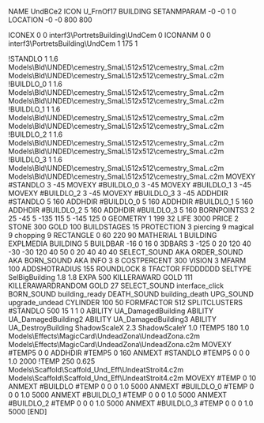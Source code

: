 NAME UndBCe2
ICON U_FrnOf17
BUILDING
SETANMPARAM -0 -0 1 0
LOCATION -0 -0 800 800

ICONEX 0 0 interf3\PortretsBuilding\UndCem 0
ICONANM 0 0 interf3\PortretsBuilding\UndCem 1 175 1

!STANDLO      1 1.6 Models\Bld\UNDED\cemestry_SmaL\512x512\cemestry_SmaL.c2m Models\Bld\UNDED\cemestry_SmaL\512x512\cemestry_SmaL.c2m
!BUILDLO_0    1 1.6 Models\Bld\UNDED\cemestry_SmaL\512x512\cemestry_SmaL.c2m Models\Bld\UNDED\cemestry_SmaL\512x512\cemestry_SmaL.c2m
!BUILDLO_1    1 1.6 Models\Bld\UNDED\cemestry_SmaL\512x512\cemestry_SmaL.c2m Models\Bld\UNDED\cemestry_SmaL\512x512\cemestry_SmaL.c2m
!BUILDLO_2    1 1.6 Models\Bld\UNDED\cemestry_SmaL\512x512\cemestry_SmaL.c2m Models\Bld\UNDED\cemestry_SmaL\512x512\cemestry_SmaL.c2m
!BUILDLO_3    1 1.6 Models\Bld\UNDED\cemestry_SmaL\512x512\cemestry_SmaL.c2m Models\Bld\UNDED\cemestry_SmaL\512x512\cemestry_SmaL.c2m
MOVEXY #STANDLO   3 -45
MOVEXY #BUILDLO_0 3 -45
MOVEXY #BUILDLO_1 3 -45
MOVEXY #BUILDLO_2 3 -45
MOVEXY #BUILDLO_3 3 -45
ADDHDIR #STANDLO 5 160
ADDHDIR #BUILDLO_0 5 160
ADDHDIR #BUILDLO_1 5 160
ADDHDIR #BUILDLO_2 5 160
ADDHDIR #BUILDLO_3 5 160
BORNPOINTS3 2 25 -45 5 -135 115 5 -145 125 0
GEOMETRY 1 199 32
LIFE     3000
PRICE 2 STONE 300 GOLD 100
BUILDSTAGES 15
PROTECTION 3 piercing 9 magical 9 chopping 9
RECTANGLE    0 60 220 90
MATHERIAL 1 BUILDING
EXPLMEDIA BUILDING 5
BUILDBAR    -16 0 16 0
3DBARS 3 -125 0 20 120 40 -30 -30  120 40 50 0 20 40 40 40
SELECT_SOUND AKA
ORDER_SOUND AKA
BORN_SOUND   AKA
INFO 3 8
COSTPERCENT 300
VISION 3
MFARM 100
ADDSHOTRADIUS 155
ROUNDLOCK 8
TFACTOR FFDDDDDD
SELTYPE SelBigBuilding 1.8 1.8
EXPA 500
KILLERAWARD             GOLD 111
KILLERAWARDRANDOM       GOLD 27
SELECT_SOUND interface_click
BORN_SOUND building_ready
DEATH_SOUND building_death
UPG_SOUND upgrade_undead
CYLINDER 100 50
FORMFACTOR 512
SPLITCLUSTERS #STANDLO 500 15 1 1 0
ABILITY UA_DamagedBuilding
ABILITY UA_DamagedBuilding2
ABILITY UA_DamagedBuilding3
ABILITY UA_DestroyBuilding
ShadowScaleX 2.3
ShadowScaleY 1.0
!TEMP5 180 1.0 Models\Effects\MagicCard\UndeadZona\UndeadZona.c2m Models\Effects\MagicCard\UndeadZona\UndeadZona.c2m
MOVEXY  #TEMP5 0 0
ADDHDIR #TEMP5 0 160
ANMEXT #STANDLO #TEMP5 0 0 0 1.0 2000
!TEMP 250 0.625 Models\Scaffold\Scaffold_Und_Eff\UndeatStroit4.c2m Models\Scaffold\Scaffold_Und_Eff\UndeatStroit4.c2m
MOVEXY  #TEMP 0 10
ANMEXT #BUILDLO #TEMP  0 0 0 1.0 5000
ANMEXT #BUILDLO_0 #TEMP  0 0 0 1.0 5000
ANMEXT #BUILDLO_1 #TEMP  0 0 0 1.0 5000
ANMEXT #BUILDLO_2 #TEMP  0 0 0 1.0 5000
ANMEXT #BUILDLO_3 #TEMP  0 0 0 1.0 5000
[END]
